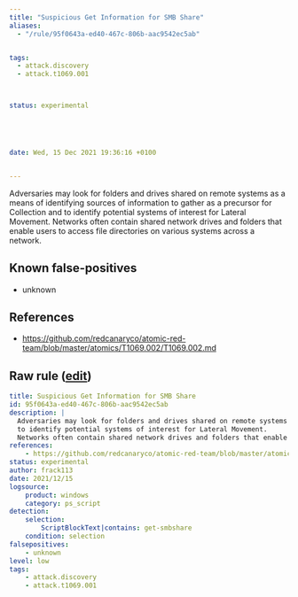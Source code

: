 ```yaml
---
title: "Suspicious Get Information for SMB Share"
aliases:
  - "/rule/95f0643a-ed40-467c-806b-aac9542ec5ab"


tags:
  - attack.discovery
  - attack.t1069.001



status: experimental





date: Wed, 15 Dec 2021 19:36:16 +0100


---
```


Adversaries may look for folders and drives shared on remote systems as a means of identifying sources of information to gather as a precursor for Collection and
to identify potential systems of interest for Lateral Movement.
Networks often contain shared network drives and folders that enable users to access file directories on various systems across a network. 


<!--more-->


## Known false-positives

* unknown



## References

* https://github.com/redcanaryco/atomic-red-team/blob/master/atomics/T1069.002/T1069.002.md


## Raw rule ([edit](https://github.com/SigmaHQ/sigma/edit/master/rules/windows/powershell/powershell_script/posh_ps_suspicious_smb_share_reco.yml))
```yaml
title: Suspicious Get Information for SMB Share
id: 95f0643a-ed40-467c-806b-aac9542ec5ab
description: |
  Adversaries may look for folders and drives shared on remote systems as a means of identifying sources of information to gather as a precursor for Collection and
  to identify potential systems of interest for Lateral Movement.
  Networks often contain shared network drives and folders that enable users to access file directories on various systems across a network. 
references:
    - https://github.com/redcanaryco/atomic-red-team/blob/master/atomics/T1069.002/T1069.002.md
status: experimental
author: frack113
date: 2021/12/15
logsource:
    product: windows
    category: ps_script
detection:
    selection:
        ScriptBlockText|contains: get-smbshare
    condition: selection
falsepositives:
    - unknown
level: low
tags:
    - attack.discovery
    - attack.t1069.001
```
